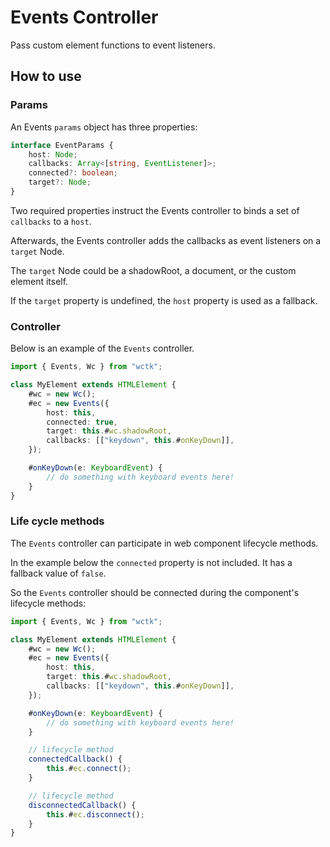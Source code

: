 # Events Controller

Pass custom element functions to event listeners.

## How to use

### Params

An Events `params` object has three properties:

```ts
interface EventParams {
	host: Node;
	callbacks: Array<[string, EventListener]>;
	connected?: boolean;
	target?: Node;
}
```

Two required properties instruct the Events controller to binds a set of `callbacks` to a `host`.

Afterwards, the Events controller adds the callbacks as event listeners on a `target` Node.

The `target` Node could be a shadowRoot, a document, or the custom element itself.

If the `target` property is undefined, the `host` property is used as a fallback.

### Controller

Below is an example of the `Events` controller.

```ts
import { Events, Wc } from "wctk";

class MyElement extends HTMLElement {
	#wc = new Wc();
	#ec = new Events({
		host: this,
		connected: true,
		target: this.#wc.shadowRoot,
		callbacks: [["keydown", this.#onKeyDown]],
	});

	#onKeyDown(e: KeyboardEvent) {
		// do something with keyboard events here!
	}
}
```

### Life cycle methods

The `Events` controller can participate in web component lifecycle methods.

In the example below the `connected` property is not included. It has a fallback value of `false`.

So the `Events` controller should be connected during the component's lifecycle methods:

```ts
import { Events, Wc } from "wctk";

class MyElement extends HTMLElement {
	#wc = new Wc();
	#ec = new Events({
		host: this,
		target: this.#wc.shadowRoot,
		callbacks: [["keydown", this.#onKeyDown]],
	});

	#onKeyDown(e: KeyboardEvent) {
		// do something with keyboard events here!
	}

	// lifecycle method
	connectedCallback() {
		this.#ec.connect();
	}

	// lifecycle method
	disconnectedCallback() {
		this.#ec.disconnect();
	}
}
```
